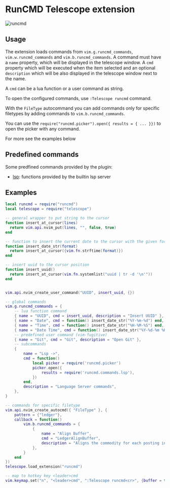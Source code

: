 # RunCMD Telescope extension

![runcmd](https://github.com/Ajnasz/telescope-runcmd.nvim/assets/38329/d2007ad3-6935-4bf1-961d-d53f735a77ba)

## Usage

The extension loads commands from `vim.g.runcmd_commands`,
`vim.w.runcmd_commands` and `vim.b.runcmd_commands`.
A command must have a `name` property, which will be displayed in the telescope
window. A `cmd` property which will be executed when the item selected and an
optional `description` which will be also displayed in the telescope window
next to the name.

A `cmd` can be a lua function or a user command as string.

To open the configured commands, use `:Telescope runcmd` command.

With the `FileType` autocommand you can add commands only for specific filetypes by adding commands to `vim.b.runcmd_commands`.

You can use the `require("runcmd.picker").open({ results = { ... }})` to open the picker with any command.

For more see the examples below

## Predefined commands

Some predfined commands provided by the plugin:

- [lsp](fnl/runcmd/commands/lsp.fnl): functions provided by the builtin lsp server

## Examples

```lua
local runcmd = require("runcmd")
local telescope = require("telescope")

-- general wrapper to put string to the cursor
function insert_at_cursor(lines)
  return vim.api.nvim_put(lines, "", false, true)
end

-- function to insert the current date to the cursor with the given format
function insert_date_str(format)
  return insert_at_cursor({vim.fn.strftime(format)})
end

-- insert uuid to the cursor position
function insert_uuid()
  return insert_at_cursor(vim.fn.systemlist("uuid | tr -d '\n'"))
end


vim.api.nvim_create_user_command("UUID", insert_uuid, {})

-- global commands
vim.g.runcmd_commands = {
    -- lua function command
    { name = "UUID", cmd = insert_uuid, description = "Insert UUID" },
    { name = "Date", cmd = function() insert_date_str("%Y-%m-%d") end, description = "Insert date" },
    { name = "Time", cmd = function() insert_date_str("%H-%M-%S") end, description = "Insert time" },
    { name = "Date Time", cmd = function() insert_date_str("%Y-%d-%m %H-%M-%S") end, description = "Insert date time" },
    -- predefined user command (vim-fugitive)
    { name = "Git", cmd = "Git", description = "Open Git" },
    -- subcommands
    {
        name = "Lsp ->",
        cmd = function()
            local picker = require('runcmd.picker')
            picker.open({
                results = require('runcmd.commands.lsp'),
            })
        end,
        description = "Language Server commands",
    },
}

-- commands for specific filetype
vim.api.nvim_create_autocmd({ "FileType" }, {
    pattern = {"ledger"},
    callback = function()
        vim.b.runcmd_commands = {
            {
                name = "Align Buffer",
                cmd = "LedgerAlignBuffer",
                description = "Aligns the commodity for each posting in the entire buffer",
            },
        }
    end
})
telescope.load_extension("runcmd")

-- map to hotkey key <leader>cmd
vim.keymap.set("n", "<leader>cmd", ":Telescope runcmd<cr>", {buffer = true})
```
